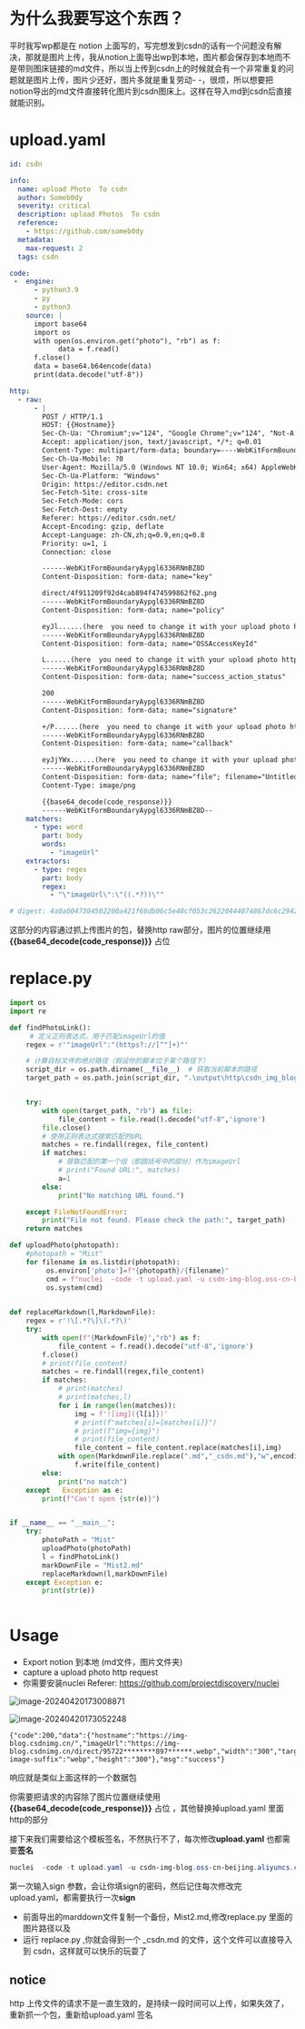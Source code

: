 # 为什么我要写这个东西？

平时我写wp都是在 notion 上面写的，写完想发到csdn的话有一个问题没有解决，那就是图片上传，我从notion上面导出wp到本地，图片都会保存到本地而不是带则图床链接的md文件，所以当上传到csdn上的时候就会有一个非常重复的问题就是图片上传，图片少还好，图片多就是重复劳动- -，很烦，所以想要把notion导出的md文件直接转化图片到csdn图床上。这样在导入md到csdn后直接就能识别。

# upload.yaml





```yaml
id: csdn

info:
  name: upload Photo  To csdn
  author: Someb0dy
  severity: critical
  description: upload Photos  To csdn
  reference:
    - https://github.com/someb0dy
  metadata:
    max-request: 2
  tags: csdn

code:
 -  engine:
      - python3.9
      - py
      - python3
    source: |
      import base64
      import os
      with open(os.environ.get("photo"), "rb") as f:
            data = f.read()
      f.close()
      data = base64.b64encode(data)
      print(data.decode("utf-8"))

http:
  - raw:
      - |
        POST / HTTP/1.1
        HOST: {{Hostname}}
        Sec-Ch-Ua: "Chromium";v="124", "Google Chrome";v="124", "Not-A.Brand";v="99"
        Accept: application/json, text/javascript, */*; q=0.01
        Content-Type: multipart/form-data; boundary=----WebKitFormBoundaryAypgl6336RNmBZ8D
        Sec-Ch-Ua-Mobile: ?0
        User-Agent: Mozilla/5.0 (Windows NT 10.0; Win64; x64) AppleWebKit/537.36 (KHTML, like Gecko) Chrome/124.0.0.0 Safari/537.36
        Sec-Ch-Ua-Platform: "Windows"
        Origin: https://editor.csdn.net
        Sec-Fetch-Site: cross-site
        Sec-Fetch-Mode: cors
        Sec-Fetch-Dest: empty
        Referer: https://editor.csdn.net/
        Accept-Encoding: gzip, deflate
        Accept-Language: zh-CN,zh;q=0.9,en;q=0.8
        Priority: u=1, i
        Connection: close

        ------WebKitFormBoundaryAypgl6336RNmBZ8D
        Content-Disposition: form-data; name="key"

        direct/4f911209f92d4cab894f474599862f62.png
        ------WebKitFormBoundaryAypgl6336RNmBZ8D
        Content-Disposition: form-data; name="policy"

        eyJl......(here  you need to change it with your upload photo http request)
        ------WebKitFormBoundaryAypgl6336RNmBZ8D
        Content-Disposition: form-data; name="OSSAccessKeyId"

        L......(here  you need to change it with your upload photo http request)
        ------WebKitFormBoundaryAypgl6336RNmBZ8D
        Content-Disposition: form-data; name="success_action_status"

        200
        ------WebKitFormBoundaryAypgl6336RNmBZ8D
        Content-Disposition: form-data; name="signature"

        +/P......(here  you need to change it with your upload photo http request)
        ------WebKitFormBoundaryAypgl6336RNmBZ8D
        Content-Disposition: form-data; name="callback"

        eyJjYWx......(here  you need to change it with your upload photo http request)
        ------WebKitFormBoundaryAypgl6336RNmBZ8D
        Content-Disposition: form-data; name="file"; filename="Untitled 0.png"
        Content-Type: image/png

        {{base64_decode(code_response)}}
        ------WebKitFormBoundaryAypgl6336RNmBZ8D--
    matchers:
      - type: word
        part: body
        words:
          - "imageUrl"
    extractors:
      - type: regex
        part: body
        regex:
          - "\"imageUrl\":\"((.*?))\""

# digest: 4a0a0047304502200a421f68db06c5e48cf053c26220444074867dc6c2942824495546a80578d22b022100f6d6d3e249a691f7a26b16490f65ba854f51664151f585fa456d3f9482baf6aa:cc5eba844f734383650c5b1a2d587ba0
```



这部分的内容通过抓上传图片的包，替换http raw部分，图片的位置继续用  **{{base64_decode(code_response)}}** 占位

# replace.py

```python
import os
import re

def findPhotoLink():
     # 定义正则表达式，用于匹配imageUrl的值
    regex = r'"imageUrl":"(https?://[^"]+)"'

    # 计算目标文件的绝对路径（假设你的脚本位于某个路径下）
    script_dir = os.path.dirname(__file__)  # 获取当前脚本的路径
    target_path = os.path.join(script_dir, ".\output\http\csdn_img_blog_oss_cn_beijing_aliyuncs_com_csdn.txt")  # 请替换your_target_file.json为实际的文件名


    try:
        with open(target_path, "rb") as file:
            file_content = file.read().decode("utf-8",'ignore')
        file.close()
        # 使用正则表达式搜索匹配的URL
        matches = re.findall(regex, file_content)
        if matches:
            # 提取匹配的第一个组（即圆括号中的部分）作为imageUrl
            # print("Found URL:", matches)
            a=1
        else:
            print("No matching URL found.")

    except FileNotFoundError:
        print("File not found. Please check the path:", target_path)
    return matches

def uploadPhoto(photopath):
    #photopath = "Mist"
    for filename in os.listdir(photopath):
         os.environ['photo']=f"{photopath}/{filename}"
         cmd = f"nuclei  -code -t upload.yaml -u csdn-img-blog.oss-cn-beijing.aliyuncs.com  -v -sresp"
         os.system(cmd)
    

def replaceMarkdown(l,MarkdownFile):
    regex = r'!\[.*?\]\(.*?\)'
    try:
        with open(f"{MarkdownFile}","rb") as f:
            file_content = f.read().decode("utf-8",'ignore')
        f.close()
        # print(file_content)
        matches = re.findall(regex,file_content)
        if matches:
            # print(matches)
            # print(matches,l)
            for i in range(len(matches)):
                img = f'![img]({l[i]})'
                # print(f"matches[i]={matches[i]}")
                # print(f"img={img}")
                # print(file_content)
                file_content = file_content.replace(matches[i],img)
            with open(MarkdownFile.replace(".md","_csdn.md"),"w",encoding='utf-8') as f:
                f.write(file_content)
        else:
            print("no match")
    except   Exception as e:
        print(f"Can't open {str(e)}")


if __name__ == "__main__":
    try:
        photoPath = "Mist"
        uploadPhoto(photoPath)
        l = findPhotoLink()
        markDownFile = "Mist2.md"
        replaceMarkdown(l,markDownFile)
    except Exception e:
        print(str(e))
    
```

# Usage

- Export notion 到本地 (md文件，图片文件夹)
- capture a upload photo http request
- 你需要安装nuclei  Referer: https://github.com/projectdiscovery/nuclei

![image-20240420173008871](Notion2Csdn.assets/image-20240420173008871.png)



![image-20240420173052248](Notion2Csdn.assets/image-20240420173052248.png)

```http
{"code":200,"data":{"hostname":"https://img-blog.csdnimg.cn/","imageUrl":"https://img-blog.csdnimg.cn/direct/95722********897******.webp","width":"300","targetObjectKey":"direct/95722ee7*********.webp","x-image-suffix":"webp","height":"300"},"msg":"success"}
```

响应就是类似上面这样的一个数据包

你需要把请求的内容除了图片位置继续使用  **{{base64_decode(code_response)}}** 占位 ，其他替换掉upload.yaml 里面http的部分

接下来我们需要给这个模板签名，不然执行不了，每次修改**upload.yaml** 也都需要**签名**

```powershell
nuclei  -code -t upload.yaml -u csdn-img-blog.oss-cn-beijing.aliyuncs.com    -v -sign
```

第一次输入sign 参数，会让你填sign的密码，然后记住每次修改完 upload.yaml，都需要执行一次**sign**



- 前面导出的marddown文件复制一个备份，Mist2.md,修改replace.py 里面的图片路径以及
- 运行 replace.py ,你就会得到一个 _csdn.md 的文件，这个文件可以直接导入到 csdn，这样就可以快乐的玩耍了



## notice

http 上传文件的请求不是一直生效的，是持续一段时间可以上传，如果失效了，重新抓一个包，重新给upload.yaml 签名